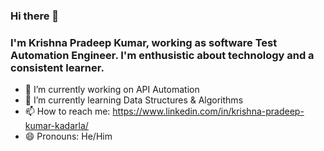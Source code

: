 ### Hi there 👋

### I'm Krishna Pradeep Kumar, working as software Test Automation Engineer. I'm enthusistic about technology and a consistent learner. 

<!--
**kpkk/kpkk** is a ✨ _special_ ✨ repository because its `README.md` (this file) appears on your GitHub profile.
- 👯 I’m looking to collaborate on ...
- 🤔 I’m looking for help with ...
- 💬 Ask me about ...
Here are some ideas to get you started: -->

- 🔭 I’m currently working on API Automation 
- 🌱 I’m currently learning Data Structures & Algorithms
- 📫 How to reach me: https://www.linkedin.com/in/krishna-pradeep-kumar-kadarla/
- 😄 Pronouns: He/Him 


